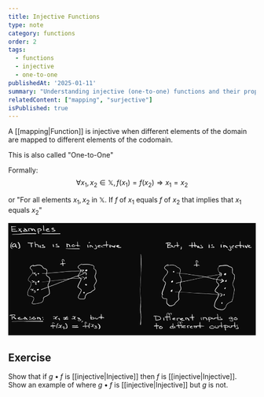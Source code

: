 ```yaml
---
title: Injective Functions
type: note
category: functions
order: 2
tags:
  - functions
  - injective
  - one-to-one
publishedAt: '2025-01-11'
summary: "Understanding injective (one-to-one) functions and their properties."
relatedContent: ["mapping", "surjective"]
isPublished: true
---
```


A [[mapping|Function]] is injective when different elements of the domain are mapped to different elements of the codomain.

This is also called "One-to-One"

Formally:
$$\forall x_1, x_2 \in \mathbb{X}, f(x_1)=f(x_2) \Rightarrow x_1=x_2$$

or "For all elements $x_1, x_2$ in $\mathbb{X}$. If $f$ of $x_1$ equals $f$ of $x_2$ that implies that $x_1$ equals $x_2$"

<img 
  src="/content/assets/images/Injective.png" 
  alt="Injective Function Example" 
  width={600} 
  height={400} 
/>

## Exercise
Show that if $g \bullet f$ is [[injective|Injective]] then $f$ is [[injective|Injective]].
Show an example of where $g \bullet f$ is [[injective|Injective]] but $g$ is not.